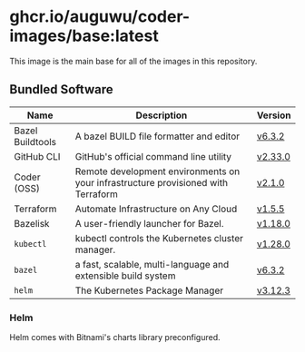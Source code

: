 # ghcr.io/auguwu/coder-images/base:latest
This image is the main base for all of the images in this repository.

## Bundled Software
| Name             | Description                                                                       | Version                    |
| ---------------- | --------------------------------------------------------------------------------- | -------------------------- |
| Bazel Buildtools | A bazel BUILD file formatter and editor                                           | [v6.3.2][bazel-buildtools] |
| GitHub CLI       | GitHub's official command line utility                                            | [v2.33.0][github-cli]      |
| Coder (OSS)      | Remote development environments on your infrastructure provisioned with Terraform | [v2.1.0][coder]            |
| Terraform        | Automate Infrastructure on Any Cloud                                              | [v1.5.5][terraform]        |
| Bazelisk         | A user-friendly launcher for Bazel.                                               | [v1.18.0][bazelisk]        |
| `kubectl`        | kubectl controls the Kubernetes cluster manager.                                  | [v1.28.0][kubectl]         |
| `bazel`          | a fast, scalable, multi-language and extensible build system                      | [v6.3.2][bazel]            |
| `helm`           | The Kubernetes Package Manager                                                    | [v3.12.3][helm]            |

[bazel-buildtools]: https://github.com/bazelbuild/buildtools/releases/tag/v6.3.2
[github-cli]:       https://github.com/cli/cli/releases/tag/v2.33.0
[terraform]:        https://github.com/hashicorp/terraform/releases/tag/v1.5.5
[bazelisk]:         https://github.com/bazelbuild/bazelisk/releases/tag/v1.18.0
[kubectl]:          https://github.com/kubernetes/kubernetes/releases/tag/v1.28.0
[coder]:            https://github.com/coder/coder/releases/tag/v2.1.0
[bazel]:            https://github.com/bazelbuild/bazel/releases/tag/6.3.2
[helm]:             https://github.com/helm/helm/releases/tag/v3.12.3

### Helm
Helm comes with Bitnami's charts library preconfigured.
